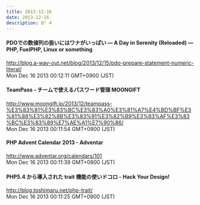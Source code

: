```yaml
---
title: 2013-12-16
date: 2013-12-16
description: B! 4
---
```


#### PDOでの数値列の扱いにはワナがいっぱい — A Day in Serenity (Reloaded) — PHP, FuelPHP, Linux or something
http://blog.a-way-out.net/blog/2013/12/15/pdo-prepare-statement-numeric-literal/<br>
Mon Dec 16 2013 00:12:11 GMT+0900 (JST)<br>


#### TeamPass - チームで使えるパスワード管理 MOONGIFT
http://www.moongift.jp/2013/12/teampass-%E3%83%81%E3%83%BC%E3%83%A0%E3%81%A7%E4%BD%BF%E3%81%88%E3%82%8B%E3%83%91%E3%82%B9%E3%83%AF%E3%83%BC%E3%83%89%E7%AE%A1%E7%90%86/<br>
Mon Dec 16 2013 00:11:54 GMT+0900 (JST)<br>


#### PHP Advent Calendar 2013 - Adventar
http://www.adventar.org/calendars/101<br>
Mon Dec 16 2013 00:11:39 GMT+0900 (JST)<br>


#### PHP5.4 から導入された trait 機能の使いドコロ - Hack Your Design!
http://blog.toshimaru.net/php-trait/<br>
Mon Dec 16 2013 00:11:25 GMT+0900 (JST)<br>


